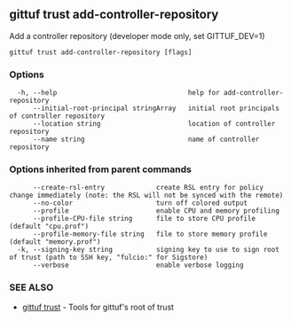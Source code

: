 ## gittuf trust add-controller-repository

Add a controller repository (developer mode only, set GITTUF_DEV=1)

```
gittuf trust add-controller-repository [flags]
```

### Options

```
  -h, --help                                 help for add-controller-repository
      --initial-root-principal stringArray   initial root principals of controller repository
      --location string                      location of controller repository
      --name string                          name of controller repository
```

### Options inherited from parent commands

```
      --create-rsl-entry             create RSL entry for policy change immediately (note: the RSL will not be synced with the remote)
      --no-color                     turn off colored output
      --profile                      enable CPU and memory profiling
      --profile-CPU-file string      file to store CPU profile (default "cpu.prof")
      --profile-memory-file string   file to store memory profile (default "memory.prof")
  -k, --signing-key string           signing key to use to sign root of trust (path to SSH key, "fulcio:" for Sigstore)
      --verbose                      enable verbose logging
```

### SEE ALSO

* [gittuf trust](gittuf_trust.md)	 - Tools for gittuf's root of trust

